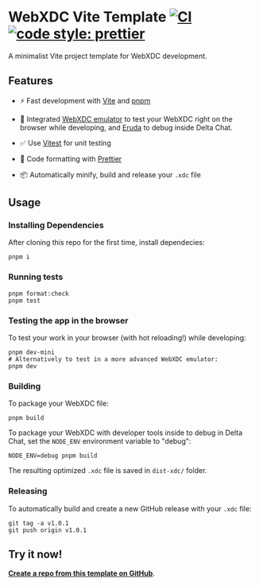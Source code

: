 # WebXDC Vite Template [![CI](https://github.com/webxdc/webxdc-vite/actions/workflows/ci.yml/badge.svg)](https://github.com/webxdc/webxdc-vite/actions/workflows/ci.yml) [![code style: prettier](https://img.shields.io/badge/code_style-prettier-ff69b4.svg?style=flat-square)](https://github.com/prettier/prettier)

A minimalist Vite project template for WebXDC development.

## Features

- ⚡️ Fast development with [Vite](https://github.com/vitejs/vite) and [pnpm](https://pnpm.js.org/)

- 📱 Integrated [WebXDC emulator](https://github.com/webxdc/webxdc-dev) to test your WebXDC right on the browser while developing,
  and [Eruda](https://github.com/liriliri/eruda) to debug inside Delta Chat.

- ✅ Use [Vitest](http://vitest.dev/) for unit testing

- 📝 Code formatting with [Prettier](https://github.com/prettier/prettier)

- 📦 Automatically minify, build and release your `.xdc` file

## Usage

### Installing Dependencies

After cloning this repo for the first time, install dependecies:

```
pnpm i
```

### Running tests

```
pnpm format:check
pnpm test
```

### Testing the app in the browser

To test your work in your browser (with hot reloading!) while developing:

```
pnpm dev-mini
# Alternatively to test in a more advanced WebXDC emulator:
pnpm dev
```

### Building

To package your WebXDC file:

```
pnpm build
```

To package your WebXDC with developer tools inside to debug in Delta Chat, set the `NODE_ENV`
environment variable to "debug":

```
NODE_ENV=debug pnpm build
```

The resulting optimized `.xdc` file is saved in `dist-xdc/` folder.

### Releasing

To automatically build and create a new GitHub release with your `.xdc` file:

```
git tag -a v1.0.1
git push origin v1.0.1
```

## Try it now!

[**Create a repo from this template on GitHub**](https://github.com/webxdc/webxdc-vite/generate).
